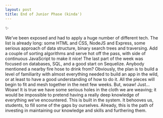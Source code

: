 ```yaml
---
layout: post
title: End of Junior Phase (kinda')
---
```


:sparkles:

We’ve been exposed and had to apply a huge number of different tech. The list is already long: some HTML and CSS, NodeJS and Express, some serious approach of data structure, binary search trees and traversing. Add a couple of sorting algorithms and serve hot off the pass, with side of continuous JavaScript to make it nice! The last part of the week was focused on databases, SQL, and a good start on Sequelize. Anybody mentioned a nearby fire hose to drink from? Obviously, the plan is to build a level of familiarity with almost everything needed to build an app in the wild, or at least to have a good understanding of how to do it. All the pieces will begin to fit and mesh together in the next few weeks. But, woaw! Just… Woaw! It is true we have some serious holes in the cloth we are weaving; it would be impossible to pretend having a really deep knowledge of everything we’ve encountered. This is built in the system. It behooves us, students, to fill some of the gaps by ourselves. Already, this is the path of investing in maintaining our knowledge and skills and furthering them.
